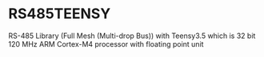 # RS485TEENSY
RS-485 Library (Full Mesh (Multi-drop Bus)) with Teensy3.5 which is 32 bit 120 MHz ARM Cortex-M4 processor with floating point unit 
